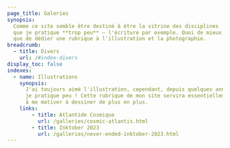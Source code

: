 ```yaml
---
page_title: Galeries
synopsis:
  Comme ce site semble être destiné à être la vitrine des disciplines
  que je pratique **trop peu** — l'écriture par exemple. Quoi de mieux
  que de dédier une rubrique à l'illustration et la photographie.
breadcrumb:
  - title: Divers
    url: /#index-divers
display_toc: false
indexes:
  - name: Illustrations
    synopsis: 
      J'ai toujours aimé l'illustration, cependant, depuis quelques années,
      je pratique peu ! Cette rubrique de mon site servira essentiellement
      à me motiver à dessiner de plus en plus.
    links:
        - title: Atlantide Cosmique
          url: /galleries/cosmic-atlantis.html
        - title: Inktober 2023
          url: /galleries/never-ended-inktober-2023.html
---
```

